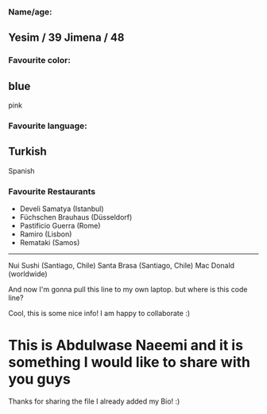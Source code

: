 
### Name/age:
Yesim / 39
Jimena / 48
---
### Favourite color:
blue
---
pink

### Favourite language:
Turkish
---
Spanish

### Favourite Restaurants

- Develi Samatya (Istanbul)
- Füchschen Brauhaus (Düsseldorf)
- Pastificio Guerra (Rome)
- Ramiro (Lisbon)
- Remataki (Samos)
---
Nui Sushi (Santiago, Chile)
Santa Brasa (Santiago, Chile)
Mac Donald (worldwide)


And now I'm gonna pull this line to my own laptop.
but where is this code line?

Cool, this is some nice info! I am happy to collaborate :)
# This is Abdulwase Naeemi and it is something I would like to share with you guys
Thanks for sharing the file I already added my Bio! :)
